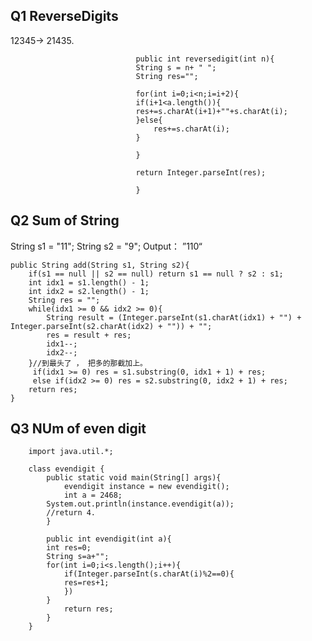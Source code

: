## Q1 ReverseDigits
12345-> 21435. 
  

                                public int reversedigit(int n){
                                String s = n+ " ";
                                String res="";

                                for(int i=0;i<n;i=i+2){
                                if(i+1<a.length()){
                                res+=s.charAt(i+1)+""+s.charAt(i);
                                }else{
                                    res+=s.charAt(i);
                                }

                                }

                                return Integer.parseInt(res);

                                }
                                
                                
                                
                                
## Q2 Sum of String
String s1 = "11";
String s2 = "9";
Output： ”110“


	public String add(String s1, String s2){
		if(s1 == null || s2 == null) return s1 == null ? s2 : s1;
		int idx1 = s1.length() - 1;
		int idx2 = s2.length() - 1;
		String res = "";
		while(idx1 >= 0 && idx2 >= 0){
			String result = (Integer.parseInt(s1.charAt(idx1) + "") + Integer.parseInt(s2.charAt(idx2) + "")) + "";
			res = result + res;
			idx1--;
			idx2--;
		}//到最头了 ， 把多的那截加上。
		 if(idx1 >= 0) res = s1.substring(0, idx1 + 1) + res;
		 else if(idx2 >= 0) res = s2.substring(0, idx2 + 1) + res;
		return res;
	}
  
## Q3 NUm of even digit
		import java.util.*;

		class evendigit {
			public static void main(String[] args){
				evendigit instance = new evendigit();
				int a = 2468;
			System.out.println(instance.evendigit(a));
			//return 4.
			}

			public int evendigit(int a){
			int res=0;
			String s=a+"";
			for(int i=0;i<s.length();i++){
			    if(Integer.parseInt(s.charAt(i)%2==0){
			    res=res+1;
			    })
			}
			    return res;
			}
		}



